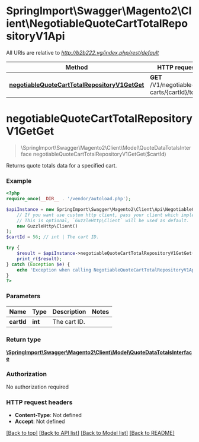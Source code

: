 # SpringImport\Swagger\Magento2\Client\NegotiableQuoteCartTotalRepositoryV1Api

All URIs are relative to *http://b2b222.vg/index.php/rest/default*

Method | HTTP request | Description
------------- | ------------- | -------------
[**negotiableQuoteCartTotalRepositoryV1GetGet**](NegotiableQuoteCartTotalRepositoryV1Api.md#negotiableQuoteCartTotalRepositoryV1GetGet) | **GET** /V1/negotiable-carts/{cartId}/totals | 


# **negotiableQuoteCartTotalRepositoryV1GetGet**
> \SpringImport\Swagger\Magento2\Client\Model\QuoteDataTotalsInterface negotiableQuoteCartTotalRepositoryV1GetGet($cartId)



Returns quote totals data for a specified cart.

### Example
```php
<?php
require_once(__DIR__ . '/vendor/autoload.php');

$apiInstance = new SpringImport\Swagger\Magento2\Client\Api\NegotiableQuoteCartTotalRepositoryV1Api(
    // If you want use custom http client, pass your client which implements `GuzzleHttp\ClientInterface`.
    // This is optional, `GuzzleHttp\Client` will be used as default.
    new GuzzleHttp\Client()
);
$cartId = 56; // int | The cart ID.

try {
    $result = $apiInstance->negotiableQuoteCartTotalRepositoryV1GetGet($cartId);
    print_r($result);
} catch (Exception $e) {
    echo 'Exception when calling NegotiableQuoteCartTotalRepositoryV1Api->negotiableQuoteCartTotalRepositoryV1GetGet: ', $e->getMessage(), PHP_EOL;
}
?>
```

### Parameters

Name | Type | Description  | Notes
------------- | ------------- | ------------- | -------------
 **cartId** | **int**| The cart ID. |

### Return type

[**\SpringImport\Swagger\Magento2\Client\Model\QuoteDataTotalsInterface**](../Model/QuoteDataTotalsInterface.md)

### Authorization

No authorization required

### HTTP request headers

 - **Content-Type**: Not defined
 - **Accept**: Not defined

[[Back to top]](#) [[Back to API list]](../../README.md#documentation-for-api-endpoints) [[Back to Model list]](../../README.md#documentation-for-models) [[Back to README]](../../README.md)

